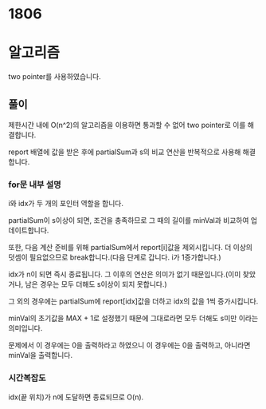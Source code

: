 # 1806

# 알고리즘

two pointer를 사용하였습니다.

## 풀이

제한시간 내에 O(n^2)의 알고리즘을 이용하면 통과할 수 없어 two pointer로 이를 해결합니다.

report 배열에 값을 받은 후에 partialSum과 s의 비교 연산을 반복적으로 사용해 해결합니다.


### for문 내부 설명

i와 idx가 두 개의 포인터 역할을 합니다.

partialSum이 s이상이 되면, 조건을 충족하므로 그 때의 길이를 minVal과 비교하여 업데이트합니다.

또한, 다음 계산 준비를 위해 partialSum에서 report[i]값을 제외시킵니다. 더 이상의 덧셈이 필요없으므로 break합니다.(다음 단계로 갑니다. i가 1증가합니다.)

idx가 n이 되면 즉시 종료됩니다. 그 이후의 연산은 의미가 없기 때문입니다.(이미 찾았거나, 남은 경우는 모두 더해도 s이상이 되지 못합니다.)

그 외의 경우에는 partialSum에 report[idx]값을 더하고 idx의 값을 1씩 증가시킵니다.



minVal의 초기값을 MAX + 1로 설정했기 때문에 그대로라면 모두 더해도 s미만 이라는 의미입니다. 

문제에서 이 경우에는 0을 출력하라고 하였으니 이 경우에는 0을 출력하고, 아니라면 minVal을 출력합니다.

### 시간복잡도

idx(끝 위치)가 n에 도달하면 종료되므로 O(n).